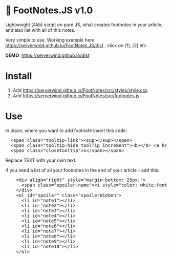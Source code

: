 # 🚀 FootNotes.JS v1.0

Lightweight (4kb) script on pure JS, what creates footnotes in your article, and also list with all of this notes.

Very simple to use. Working example here https://serverwind.github.io/FootNotes.JS/dist , click on [1], [2] etc.

<b>DEMO</b>: https://serverwind.github.io/dist

# Install

1. Add https://serverwind.github.io/FootNotes/src/styles/style.css
2. Add https://serverwind.github.io/FootNotes/src/footnotes.js

# Use

In place, where you want to add footnote insert this code:

<pre>
  &lt;span class="tooltip-link"&gt;&lt;sup&gt;&lt;/sup&gt;&lt;/span&gt;
  &lt;span class="tooltip-hide toolTip increment"&gt;&lt;b&gt;&lt;/b&gt; &lt;a href=""&gt; TEXT &lt;/a&gt;
  &lt;span class="closeTooltip"&gt;x&lt;/span&gt;&lt;/span&gt;
</pre>

Replace TEXT with your own text.

If you need a list of all your footnotes in the end of your article - add this:

<pre>
    &lt;div align="right" style="margin-bottom: 25px;"&gt;
      &lt;span class="spoiler-name"&gt;&lt;i style="color: white;font-size: 16px;" id="spoiler-arrow" class='fa fa-chevron-down'&gt;&lt;/i&gt; Footnotes&lt;/span&gt;
    &lt;/div&gt;
    &lt;ol id="spoiler" class="spoilerHidden"&gt;
      &lt;li id="note1"&gt;&lt;/li&gt;
      &lt;li id="note2"&gt;&lt;/li&gt;
      &lt;li id="note3"&gt;&lt;/li&gt;
      &lt;li id="note4"&gt;&lt;/li&gt;
      &lt;li id="note5"&gt;&lt;/li&gt;
      &lt;li id="note6"&gt;&lt;/li&gt;
      &lt;li id="note7"&gt;&lt;/li&gt;
      &lt;li id="note8"&gt;&lt;/li&gt;
      &lt;li id="note9"&gt;&lt;/li&gt;
      &lt;li id="note10"&gt;&lt;/li&gt;
    &lt;/ol&gt;
</pre>
